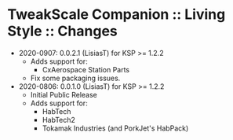 # TweakScale Companion :: Living Style :: Changes

* 2020-0907: 0.0.2.1 (LisiasT) for KSP >= 1.2.2
	+ Adds support for:
		- CxAerospace Station Parts 
	+ Fix some packaging issues.
* 2020-0806: 0.0.1.0 (LisiasT) for KSP >= 1.2.2
	+ Initial Public Release
	+ Adds support for:
		- HabTech
		- HabTech2
		- Tokamak Industries (and PorkJet's HabPack)
